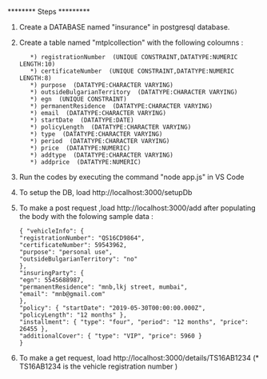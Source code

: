 ******** Steps *********

1) Create a DATABASE named "insurance" in postgresql database.
2) Create a table named "mtplcollection" with the following coloumns :

          *) registrationNumber  (UNIQUE CONSTRAINT,DATATYPE:NUMERIC LENGTH:10)
          *) certificateNumber  (UNIQUE CONSTRAINT,DATATYPE:NUMERIC LENGTH:8)
          *) purpose  (DATATYPE:CHARACTER VARYING)
          *) outsideBulgarianTerritory  (DATATYPE:CHARACTER VARYING)
          *) egn  (UNIQUE CONSTRAINT)
          *) permanentResidence  (DATATYPE:CHARACTER VARYING)
          *) email  (DATATYPE:CHARACTER VARYING)
          *) startDate  (DATATYPE:DATE)
          *) policyLength  (DATATYPE:CHARACTER VARYING)
          *) type  (DATATYPE:CHARACTER VARYING)
          *) period  (DATATYPE:CHARACTER VARYING)
          *) price  (DATATYPE:NUMERIC)
          *) addtype  (DATATYPE:CHARACTER VARYING)
          *) addprice  (DATATYPE:NUMERIC)
 
 3) Run the codes by executing the command "node app.js" in VS Code         
 4) To setup the DB, load http://localhost:3000/setupDb
 5) To make a post request ,load http://localhost:3000/add after populating the body with the folowing sample data :
 
        { "vehicleInfo": {
        "registrationNumber": "QS16CD9864",
        "certificateNumber": 59543962,
        "purpose": "personal use",
        "outsideBulgarianTerritory": "no"
        },
        "insuringParty": {
        "egn": 5545688987,
        "permanentResidence": "mnb,lkj street, mumbai",
        "email": "mnb@gmail.com"
        },
        "policy": { "startDate": "2019-05-30T00:00:00.000Z", "policyLength": "12 months" },
        "installment": { "type": "four", "period": "12 months", "price": 26455 },
        "additionalCover": { "type": "VIP", "price": 5960 }
        }
        
6) To make a get request, load http://localhost:3000/details/TS16AB1234 
      (* TS16AB1234 is the vehicle registration number )
